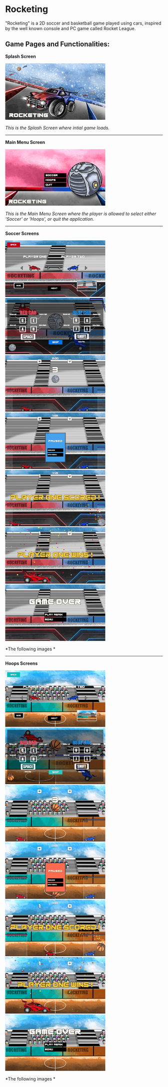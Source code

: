 # Rocketing
"Rocketing" is a 2D soccer and basketball game played using cars, inspired by the well known console and PC game called Rocket League.

## Game Pages and Functionalities:

**Splash Screen**

<img src = "RocketingScreenshots/Shared/SplashScreen.png" width="320" height="180">

*This is the Splash Screen where intial game loads.*

---

**Main Menu Screen**

<img src = "RocketingScreenshots/Shared/MainMenuScreen.png" width="320" height="180">


*This is the Main Menu Screen where the player is allowed to select either 'Soccer' or 'Hoops', or quit the application.*  

---

**Soccer Screens**

<img src = "RocketingScreenshots/Soccer/SoccerCarSelectScreen.png" width="320" height="180"> <img src = "RocketingScreenshots/Soccer/SoccerInstructionsScreen.png" width="320" height="180">
<img src = "RocketingScreenshots/Soccer/SoccerGameScreen.png" width="320" height="180">
<img src = "RocketingScreenshots/Soccer/SoccerPausedScreen.png" width="320" height="180">
<img src = "RocketingScreenshots/Soccer/SoccerScoreScreen.png" width="320" height="180">
<img src = "RocketingScreenshots/Soccer/SoccerWinScreen.png" width="320" height="180">
<img src = "RocketingScreenshots/Soccer/SoccerGameOverScreen.png" width="320" height="180">

*The following images *

--- 

**Hoops Screens**

<img src = "RocketingScreenshots/Hoops/HoopsCarSelectScreen.png" width="320" height="180"> <img src = "RocketingScreenshots/Hoops/HoopsInstructionsScreen.png" width="320" height="180">
<img src = "RocketingScreenshots/Hoops/HoopsGameScreen.png" width="320" height="180">
<img src = "RocketingScreenshots/Hoops/HoopsPausedScreen.png" width="320" height="180">
<img src = "RocketingScreenshots/Hoops/HoopsScoreScreen.png" width="320" height="180">
<img src = "RocketingScreenshots/Hoops/HoopsWinScreen.png" width="320" height="180">
<img src = "RocketingScreenshots/Hoops/HoopsGameOverScreen.png" width="320" height="180">

*The following images *
